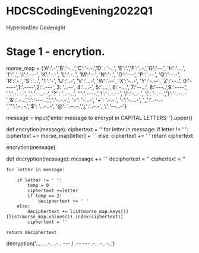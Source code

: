 # HDCSCodingEvening2022Q1
HyperionDev Codenight

# Stage 1 - encrytion.

morse_map = {'A':'.-','B':'-...','C':'-.-.','D' : '-..', 'E':'.','F':'..-.','G':'--.', 'H':'....',
                    'I':'..', 'J':'.---', 'K':'-.-',
                    'L':'.-..', 'M':'--', 'N':'-.',
                    'O':'---', 'P':'.--.', 'Q':'--.-',
                    'R':'.-.', 'S':'...', 'T':'-',
                    'U':'..-', 'V':'...-', 'W':'.--',
                    'X':'-..-', 'Y':'-.--', 'Z':'--..',
                    0:'-----',1:'.----',2:'..---', 3: '...--',
                    4:'....-', 5:'.....', 6:'-....', 7:'--...',
                    8:'---..',9:'----.', '.':'.-.-.-', ',':'--..--',
                    '?' : '..--..', '\'':'.----.','!':'-.-.--', '/':'-..-.',
                     '(': '-.--.',')':'-.--.-','&':'.-...',':':'---...',';':'-.-.-.',
            '=': '-...-', '+': '.-.-.', '-':'-....-', '_':'..--.-','\"':'.-..-.','$': '...-..-', 
            '@': '.--.-.','¿':'..-.-', '¡':'--...-'}

message = input('enter message to encrypt in CAPITAL LETTERS: ').upper()

def encrytion(message):
    ciphertext = ''
    for letter in message:
        if letter != ' ':
            ciphertext += morse_map[letter] + ' '
        else:
            ciphertext += ' '
    return ciphertext

encrytion(message)


def decryption(message):
    message += ' '
    deciphertext = ''
    ciphertext = ''
    
    for letter in message:
        
        if letter != ' ':
            temp = 0
            ciphertext +=letter
            if temp == 2:
                deciphertext += ' '
        else: 
            deciphertext += list(morse_map.keys())[list(morse_map.values()).index(ciphertext)]
            ciphertext = ''
                               
    return deciphertext
decryption('.... . .-.. .-.. --- / .-- --- .-. .-.. -..')
